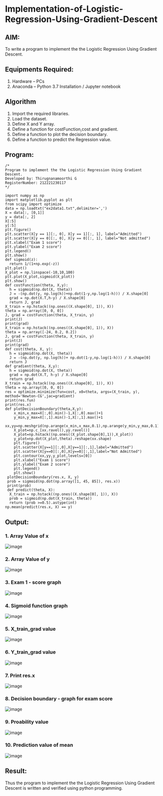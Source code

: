 # Implementation-of-Logistic-Regression-Using-Gradient-Descent

## AIM:
To write a program to implement the the Logistic Regression Using Gradient Descent.

## Equipments Required:
1. Hardware – PCs
2. Anaconda – Python 3.7 Installation / Jupyter notebook

## Algorithm
1. Import the required libraries.
2. Load the dataset.
3. Define X and Y array.
4. Define a function for costFunction,cost and gradient.
5. Define a function to plot the decision boundary.
6. Define a function to predict the Regression value.
## Program:
```
/*
Program to implement the the Logistic Regression Using Gradient Descent.
Developed by: Thirugnanamoorthi G
RegisterNumber: 212221230117
*/
```
```
import numpy as np
import matplotlib.pyplot as plt
from scipy import optimize
data = np.loadtxt("ex2data1.txt",delimiter=',')
X = data[:, [0,1]]
y = data[:, 2]
X[:5]
y[:5]
plt.figure()
plt.scatter(X[y == 1][:, 0], X[y == 1][:, 1], label="Admitted")
plt.scatter(X[y == 0][:, 0], X[y == 0][:, 1], label="Not admitted")
plt.xlabel("Exam 1 score")
plt.ylabel("Exam 2 score")
plt.legend()
plt.show()
def sigmoid(z):
  return 1/(1+np.exp(-z))
plt.plot()
X_plot = np.linspace(-10,10,100)
plt.plot(X_plot,sigmoid(X_plot))
plt.show()
def costFunction(theta, X,y):
  h = sigmoid(np.dot(X, theta))
  J = -(np.dot(y, np.log(h))+np.dot(1-y,np.log(1-h))) / X.shape[0]
  grad = np.dot(X.T,h-y) / X.shape[0]
  return J, grad
X_train = np.hstack((np.ones((X.shape[0], 1)), X))
theta = np.array([0, 0, 0])
J, grad = costFunction(theta, X_train, y)
print(J)
print(grad)
X_train = np.hstack((np.ones((X.shape[0], 1)), X))
theta = np.array([-24, 0.2, 0.2])
J, grad = costFunction(theta, X_train, y)
print(J)
print(grad)
def cost(theta, X, y):
  h = sigmoid(np.dot(X, theta))
  J = -(np.dot(y, np.log(h))+ np.dot(1-y,np.log(1-h))) / X.shape[0]
  return J
def gradient(theta, X,y):
  h = sigmoid(np.dot(X, theta))
  grad = np.dot(X.T, h-y) / X.shape[0]
  return grad
X_train = np.hstack((np.ones((X.shape[0], 1)), X))
theta = np.array([0, 0, 0])
res = optimize.minimize(fun=cost, x0=theta, args=(X_train, y), method='Newton-CG',jac=gradient)
print(res.fun)
print(res.x)
def plotDecisionBoundary(theta,X,y):
    x_min,x_max=X[:,0].min()-1,X[:,0].max()+1
    y_min,y_max=X[:,1].min()-1,X[:,1].max()+1
    xx,yy=np.meshgrid(np.arange(x_min,x_max,0.1),np.arange(y_min,y_max,0.1))
    X_plot=np.c_[xx.ravel(),yy.ravel()]
    X_plot=np.hstack((np.ones((X_plot.shape[0],1)),X_plot))
    y_plot=np.dot(X_plot,theta).reshape(xx.shape)
    plt.figure()
    plt.scatter(X[y==1][:,0],X[y==1][:,1],label="Admitted")
    plt.scatter(X[y==0][:,0],X[y==0][:,1],label="Not Admitted")
    plt.contour(xx,yy,y_plot,levels=[0])
    plt.xlabel("Exam 1 score")
    plt.ylabel("Exam 2 score")
    plt.legend()
    plt.show()
 plotDecisionBoundary(res.x, X, y)
 prob = sigmoid(np.dot(np.array([1, 45, 85]), res.x))
 print(prob)
 def predict(theta, X):
  X_train = np.hstack((np.ones((X.shape[0], 1)), X))
  prob = sigmoid(np.dot(X_train, theta))
  return (prob >=0.5).astype(int)
np.mean(predict(res.x, X) == y)
```

## Output:
### 1. Array Value of x
![image](https://github.com/balaji-21005757/-Implementation-of-Logistic-Regression-Using-Gradient-Descent/assets/94372294/7235c278-effb-4466-b8d3-c4e7406b5ffc)
### 2. Array Value of y 
![image](https://github.com/balaji-21005757/-Implementation-of-Logistic-Regression-Using-Gradient-Descent/assets/94372294/cef3b56f-bf80-451f-985a-5c8348eac071)
### 3. Exam 1 - score graph
![image](https://github.com/balaji-21005757/-Implementation-of-Logistic-Regression-Using-Gradient-Descent/assets/94372294/60e67bb6-28cf-41d7-8115-315321da6bc4)
### 4. Sigmoid function graph
![image](https://github.com/balaji-21005757/-Implementation-of-Logistic-Regression-Using-Gradient-Descent/assets/94372294/52df640e-caaa-4951-873f-d8f2f4d1a684)
### 5. X_train_grad value
![image](https://github.com/balaji-21005757/-Implementation-of-Logistic-Regression-Using-Gradient-Descent/assets/94372294/ae219597-0f5f-4cb9-b71a-936f1cfed31a)
### 6. Y_train_grad value
![image](https://github.com/balaji-21005757/-Implementation-of-Logistic-Regression-Using-Gradient-Descent/assets/94372294/9e1d5814-c4b3-411d-a2fb-436f20ab52fe)
### 7. Print res.x
![image](https://github.com/balaji-21005757/-Implementation-of-Logistic-Regression-Using-Gradient-Descent/assets/94372294/fa10cd14-ab80-43ce-91af-22830f88ca0a)
### 8. Decision boundary - graph for exam score
![image](https://github.com/balaji-21005757/-Implementation-of-Logistic-Regression-Using-Gradient-Descent/assets/94372294/8ae869c3-9613-46d0-80d9-5807fff57b01)
### 9. Proability value
![image](https://github.com/balaji-21005757/-Implementation-of-Logistic-Regression-Using-Gradient-Descent/assets/94372294/5bcc83e9-5a8c-4271-b115-1b1f80a21e58)
### 10. Prediction value of mean
![image](https://github.com/balaji-21005757/-Implementation-of-Logistic-Regression-Using-Gradient-Descent/assets/94372294/b8ce3d63-79c7-4b42-a70b-3ee12eb52cd2)
## Result:
Thus the program to implement the the Logistic Regression Using Gradient Descent is written and verified using python programming.

